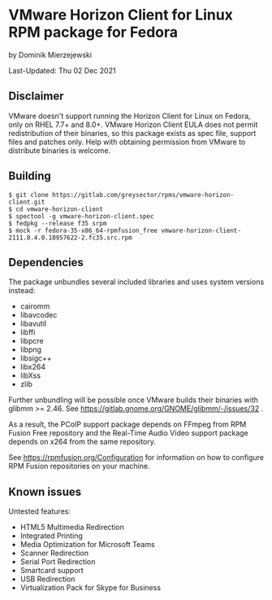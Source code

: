 VMware Horizon Client for Linux RPM package for Fedora
======================================================

by Dominik Mierzejewski

Last-Updated: Thu 02 Dec 2021

Disclaimer
----------
VMware doesn't support running the Horizon Client for Linux on Fedora, only on
RHEL 7.7+ and 8.0+.
VMware Horizon Client EULA does not permit redistribution of their binaries, so
this package exists as spec file, support files and patches only. Help with
obtaining permission from VMware to distribute binaries is welcome.

Building
--------
```
$ git clone https://gitlab.com/greysector/rpms/vmware-horizon-client.git
$ cd vmware-horizon-client
$ spectool -g vmware-horizon-client.spec
$ fedpkg --release f35 srpm
$ mock -r fedora-35-x86_64-rpmfusion_free vmware-horizon-client-2111.8.4.0.18957622-2.fc35.src.rpm
```

Dependencies
------------
The package unbundles several included libraries and uses system versions
instead:
* cairomm
* libavcodec
* libavutil
* libffi
* libpcre
* libpng
* libsigc++
* libx264
* libXss
* zlib

Further unbundling will be possible once VMware builds their binaries with
glibmm >= 2.46. See https://gitlab.gnome.org/GNOME/glibmm/-/issues/32 .

As a result, the PCoIP support package depends on FFmpeg from RPM Fusion Free
repository and the Real-Time Audio Video support package depends on x264 from
the same repository.

See https://rpmfusion.org/Configuration for information on how to configure RPM
Fusion repositories on your machine.

Known issues
------------
Untested features:
* HTML5 Multimedia Redirection
* Integrated Printing
* Media Optimization for Microsoft Teams
* Scanner Redirection
* Serial Port Redirection
* Smartcard support
* USB Redirection
* Virtualization Pack for Skype for Business
